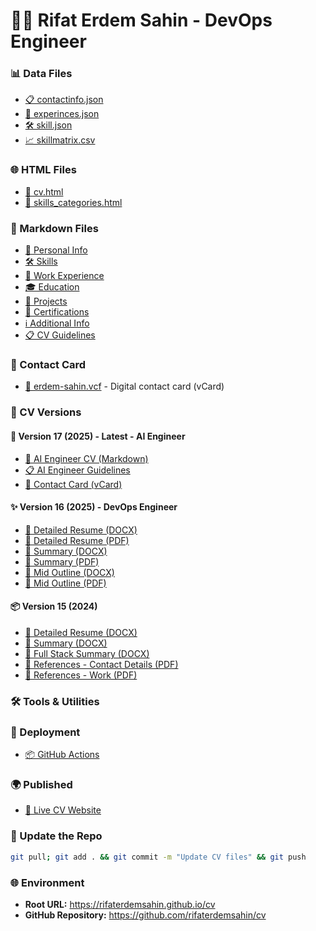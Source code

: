 # 👨‍💻 Rifat Erdem Sahin - DevOps Engineer


### 📊 Data Files
- [📋 contactinfo.json](https://raw.githubusercontent.com/rifaterdemsahin/cv/main/6_Symbols/2_Data/contactinfo.json)
- [💼 experinces.json](https://raw.githubusercontent.com/rifaterdemsahin/cv/main/6_Symbols/2_Data/experinces.json)
- [🛠️ skill.json](https://raw.githubusercontent.com/rifaterdemsahin/cv/main/6_Symbols/2_Data/skill.json)
- [📈 skillmatrix.csv](https://raw.githubusercontent.com/rifaterdemsahin/cv/main/6_Symbols/2_Data/skillmatrix.csv)

### 🌐 HTML Files
- [📄 cv.html](https://rifaterdemsahin.github.io/cv/6_Symbols/2_Data/cv.html)
- [🎯 skills_categories.html](https://rifaterdemsahin.github.io/cv/6_Symbols/2_Data/skills_categories.html)

### 📝 Markdown Files
- [👤 Personal Info](https://github.com/rifaterdemsahin/cv/blob/main/6_Symbols/3_BusinessLayer/1_personal_info.md)
- [🛠️ Skills](https://github.com/rifaterdemsahin/cv/blob/main/6_Symbols/3_BusinessLayer/2_skills.md)
- [💼 Work Experience](https://github.com/rifaterdemsahin/cv/blob/main/6_Symbols/3_BusinessLayer/3_work_experience.md)
- [🎓 Education](https://github.com/rifaterdemsahin/cv/blob/main/6_Symbols/3_BusinessLayer/4_education.md)
- [🚀 Projects](https://github.com/rifaterdemsahin/cv/blob/main/6_Symbols/3_BusinessLayer/5_projects.md)
- [📜 Certifications](https://github.com/rifaterdemsahin/cv/blob/main/6_Symbols/3_BusinessLayer/6_certifications.md)
- [ℹ️ Additional Info](https://github.com/rifaterdemsahin/cv/blob/main/6_Symbols/3_BusinessLayer/7_additional_info.md)
- [📋 CV Guidelines](https://github.com/rifaterdemsahin/cv/blob/main/6_Symbols/3_BusinessLayer/cv_guidelines.md)

### 📇 Contact Card
- [📱 erdem-sahin.vcf](https://raw.githubusercontent.com/rifaterdemsahin/cv/main/4_UI/versions/v16/erdem-sahin.vcf) - Digital contact card (vCard)

### 📄 CV Versions

#### 🤖 Version 17 (2025) - Latest - AI Engineer
- [📝 AI Engineer CV (Markdown)](https://github.com/rifaterdemsahin/cv/blob/main/4_UI/versions/v17/cv_ai_engineer.md)
- [📋 AI Engineer Guidelines](https://github.com/rifaterdemsahin/cv/blob/main/4_UI/versions/v17/cv_guidelines_ai_engineer.md)
- [📱 Contact Card (vCard)](https://raw.githubusercontent.com/rifaterdemsahin/cv/main/4_UI/versions/v17/erdem-sahin.vcf)

#### ✨ Version 16 (2025) - DevOps Engineer
- [📝 Detailed Resume (DOCX)](https://github.com/rifaterdemsahin/cv/raw/main/4_UI/versions/v16/cv-uk-resume-detailed-_-erdem-sahin-2025-v13.docx)
- [📕 Detailed Resume (PDF)](https://github.com/rifaterdemsahin/cv/raw/main/4_UI/versions/v16/cv-uk-resume-detailed-_-erdem-sahin-2025-v13.pdf)
- [📝 Summary (DOCX)](https://github.com/rifaterdemsahin/cv/raw/main/4_UI/versions/v16/erdem-sahin-cv_summary_2025v15.docx)
- [📕 Summary (PDF)](https://github.com/rifaterdemsahin/cv/raw/main/4_UI/versions/v16/erdem-sahin-cv_summary_2025v15.pdf)
- [📝 Mid Outline (DOCX)](https://github.com/rifaterdemsahin/cv/raw/main/4_UI/versions/v16/erdemsahincv_mid_outline_2025v4.docx)
- [📕 Mid Outline (PDF)](https://github.com/rifaterdemsahin/cv/raw/main/4_UI/versions/v16/erdemsahincv_mid_outline_2025v4.pdf)

#### 📦 Version 15 (2024)
- [📝 Detailed Resume (DOCX)](https://github.com/rifaterdemsahin/cv/raw/main/4_UI/versions/v15/cv-uk-resume-detailed-_-erdem-sahin-2024-v10.docx)
- [📝 Summary (DOCX)](https://github.com/rifaterdemsahin/cv/raw/main/4_UI/versions/v15/erdem-sahin-cv_summary_2024v14-1.docx)
- [📝 Full Stack Summary (DOCX)](https://github.com/rifaterdemsahin/cv/raw/main/4_UI/versions/v15/erdem-sahin-cv_summaryfullstack_2024v2-1.docx)
- [👥 References - Contact Details (PDF)](https://github.com/rifaterdemsahin/cv/raw/main/4_UI/versions/v15/references-contact-details-rifat-erdem-sahin-2-1-1.pdf)
- [💼 References - Work (PDF)](https://github.com/rifaterdemsahin/cv/raw/main/4_UI/versions/v15/references-work-rifat-erdem-sahin-1.pdf)

### 🛠️ Tools & Utilities

### 🚀 Deployment
- [📦 GitHub Actions](https://github.com/rifaterdemsahin/cv/actions)


### 🌍 Published
- [🔗 Live CV Website](https://rifaterdemsahin.github.io/cv/index.html)

### 🔄 Update the Repo

```bash
git pull; git add . && git commit -m "Update CV files" && git push
```

### 🌐 Environment
- **Root URL:** https://rifaterdemsahin.github.io/cv
- **GitHub Repository:** https://github.com/rifaterdemsahin/cv